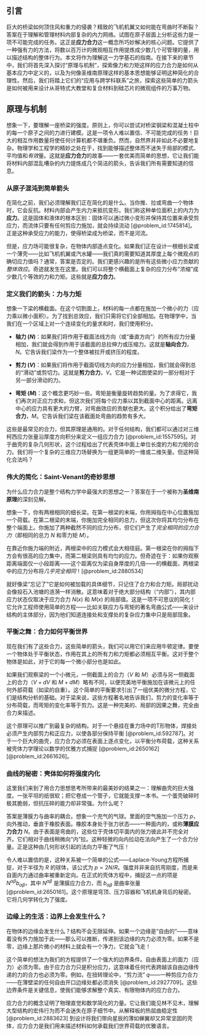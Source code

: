 ## 引言
巨大的桥梁如何顶住风和重力的侵袭？精致的飞机机翼又如何能在弯曲时不断裂？答案在于理解和管理材料内部复杂的内力网络。试图在原子层面上分析这些力是一项不可能完成的任务。这正是**应力合力**这一概念所巧妙解决的核心问题。它提供了一种强有力的方法，将数以百万计的微观相互作用提炼成少数几个可管理的量，用以描述结构的整体行为。本文将作为理解这一力学基石的指南。在接下来的章节中，我们将首先深入探讨“原理与机制”，探索像力和力矩这样的应力合力是如何从基本应力中定义的，以及为何像圣维南原理这样的基本思想能够证明这种简化的合理性。然后，我们将踏上它们的“应用与跨学科联系”之旅，探索这些简单的力箭头是如何被用来设计从哥特式大教堂和复合材料到硅芯片的微观组件的万事万物。

## 原理与机制

想象一下，要理解一座桥梁的强度。原则上，你可以尝试对桥梁钢梁和混凝土柱中的每一个原子之间的力进行建模。这是一项令人难以置信、不可能完成的任务！巨大的相互作用数量将使任何计算机都不堪重负。然而，自然界并非如此不必要地复杂。物理学和工程学的精妙之处在于，找到能够描述整体而不迷失于局部的模式、平均值和*有效*量。这就是**应力合力**的故事——一套优美而简单的思想，它让我们能将材料内部混乱嘈杂的内力提炼成几个简洁的箭头，告诉我们所有需要知道的信息。

### 从原子混沌到简单箭头

在简化之前，我们必须理解我们正在简化的是什么。当你推、拉或弯曲一个物体时，它会反抗。材料内部会产生内力来抵抗变形。我们称这种单位面积上的内力为**应力**。这是固体和液体的根本区别：固体可以通过微小变形并保持其位置来承受剪应力，而流体只要有任何剪应力施加，就会持续流动 [@problem_id:1745814]。正是这种承受应力的能力，使得桥梁成为桥梁，而不是河流。

但是，应力场可能很复杂，在物体内部逐点变化。如果我们正在设计一根细长梁或一个薄壳——比如飞机机翼或汽水罐——我们真的需要知道其厚度上每个微观点的确切应力值吗？通常，答案是否定的。我们更感兴趣的是所有这些微小应力贡献的*整体效应*。奇迹就发生在这里。我们可以将整个横截面上复杂的应力分布“浓缩”成少数几个等效的力和力矩。这些就是**应力合力**。

### 定义我们的箭头：力与力矩

想象一下梁的横截面。在这个切割面上，材料的每一点都在施加一个微小的力（应力乘以微小面积）。为了找到总效应，我们只需将它们全部相加。在物理学中，当我们在一个区域上对一个连续变化的量求和时，我们使用积分。

-   **轴力 ($N$)**：如果我们将作用于截面法线方向（或“垂直方向”）的所有应力分量相加，我们就会得到作用于该截面的总拉伸力或压缩力。这就是**轴向合力**，$N$。它告诉我们梁作为一个整体被拉开或挤压的程度。

-   **剪力 ($V$)**：如果我们将作用于截面切线方向的应力分量相加，我们就会得到总的“滑动”或剪切力。这就是**剪力合力**，$V$。它是一种试图使梁的一部分相对于另一部分滑动的力。

-   **弯矩 ($M$)**：这个概念更巧妙一些。弯矩是衡量旋转趋势的量。为了求得它，我们再次对正应力求和，但这次我们将每个应力乘以其到截面中心的距离。远离中心的应力具有更大的力臂，对弯曲效应的贡献也更大。这个积分给出了**弯矩合力**，$M$。它告诉我们梁在该截面处弯曲的趋势有多大。

这些是最常见的合力，但其原理是通用的。对于任何结构，我们都可以通过对三维柯西应力张量沿厚度方向积分来定义一组应力合力 [@problem_id:1557595]。对于曲壳的复杂几何形状，这个过程给出了代表壳体中面上单位长度的力和力矩的合力。我们将一个复杂的三维应力场替换为一组更简单的一维或二维矢量。但这种简化合法吗？

### 伟大的简化：Saint-Venant的奇妙思想

为什么应力合力是整个结构力学中最强大的思想之一？答案在于一个被称为**圣维南原理**的深刻见解。

想象一下，你有两根相同的细长梁。在第一根梁的末端，你用拇指在中心位置施加一个荷载。在第二根梁的末端，你施加完全相同的总力，但这次你将其均匀分布在整个端面上。你施加了两种截然不同的应力分布，但它们产生了*完全相同的应力合力*（即相同的总力 $N$ 和零力矩 $M$）。

在靠近你施力端的附近，两根梁中的应力模式会大相径庭。第一根梁在你的拇指下方会有很高的应力集中，而第二根梁则具有均匀的应力。但奇迹在于：如果你观察距离端面仅一小段距离——这个距离仅为梁自身厚度的几倍——的横截面，两根梁中的应力分布将*几乎完全相同*！[@problem_id:2880534]

就好像梁“忘记了”它是如何被加载的具体细节，只记住了合力和合力矩。局部扰动会像投石入池塘的涟漪一样消散。这意味着对于绝大部分结构（“内部”），其内部应力状态仅取决于应力合力 $N(x)$ 和 $M(x)$ 的局部值。这是一项不可思议的简化！它允许工程师使用简单的方程——比如关联应力与弯矩的著名弯曲公式——来设计结构的主体部分，因为他们知道连接处和支撑处的复杂应力集中只是局部现象。

### 平衡之舞：合力如何平衡世界

现在我们有了这些合力，这些简单的箭头，我们可以用它们来应用牛顿定律。要使一个物体处于平衡状态，作用在其上的所有力和力矩都必须相互平衡。这对于整个物体是如此，对于它的每一个微小部分也是如此。

如果我们观察梁的一个小微元，一侧截面上的合力（$V$ 和 $M$）必须与另一侧截面上的合力（$V+dV$ 和 $M+dM$）略有不同，以便完美地平衡施加在该微元上的任何外部荷载（如梁的自重）。这个简单的平衡要求引出了一组优美的微分方程，它们是结构分析的基础。对于梁来说，这些方程著名地告诉我们，剪力的变化率等于分布荷载，而弯矩的变化率等于剪力。这是一种完美的、局部的因果之舞，完全由合力来描述。

这个原理可以推广到最复杂的结构。对于一个悬挂在重力场中的T形物体，焊接处必须产生内部剪力和正应力，以使各部分保持平衡 [@problem_id:592787]。对于一个巨大的曲壳，应力合力必须在表面上逐点变化，以平衡分布荷载，这种关系被壳体力学理论以数学的优雅方式捕捉 [@problem_id:2650162] [@problem_id:2661626]。

### 曲线的秘密：壳体如何将强度内化

这里我们来到了用合力思想思考所带来的最美妙的结果之一：理解曲壳的巨大强度。一张平坦的纸很软；把它卷成一个管子，它就能支撑一本书。一个蛋壳破碎时极其脆弱，但抗压碎的能力却非常强。为什么呢？

答案是薄膜力与曲率的耦合。想象一个充气的气球。里面的空气施加一个压力 $p$，向外推动，垂直于橡胶表面。橡胶本身处于张力状态——一种面内的，或称**薄膜应力合力** $N$。由于表面是弯曲的，这些位于壳体切平面内的张力彼此并不完全对齐。它们相对于曲线稍微向“内”拉。这种轻微的向内拉动在法向产生了一个合力分量。正是这种由几何形状引起的法向力平衡了气压！

令人难以置信的是，这种关系被一个简单的公式——Laplace-Young方程所捕捉，对于半径为 $R$ 的球体，该公式为 $p = 2N/R$。强度并非来自抗弯刚度，而是来自面内力通过曲率被重新定向。在正式的壳体方程中，捕捉这一点的项是 $N^{\alpha\beta}b_{\alpha\beta}$，其中 $N^{\alpha\beta}$ 是薄膜应力合力，而 $b_{\alpha\beta}$ 是曲率张量 [@problem_id:2650161]。这个原理是穹顶、压力容器和飞机机身背后的秘密。它将几何学转化为了强度。

### 边缘上的生活：边界上会发生什么？

在物体的边缘会发生什么？结构不会无限延伸。如果一个边缘是“自由的”——意味着没有外力施加于此——那么可以推断，传递到该边缘的内力必须为零。如果不是零，边缘上那片微小的材料上就会有一个净力，它就会飞走！

这个简单的想法为我们的方程提供了一个强大的边界条件。自由表面上的面力（应力）必须为零。由于应力合力只是积分应力，这意味着任何代表跨越该自由边缘传递的力的合力也必须为零。例如，在扭转理论中，“剪力流” $q$——一种剪应力合力——在薄壁梁的任何自由开口边缘处都必须消失 [@problem_id:2927709]。这些边界条件是关键信息，使我们能够求解整个真实、有限物体内的应力合力。

应力合力的概念证明了物理直觉和数学简化的力量。它让我们能见林不见木，理解大型结构的宏伟行为而不会迷失在原子细节中。从解释板的热屈曲稳定性 [@problem_id:2883623] 到设计将我们带向星辰的薄如蝉翼却又异常坚固的壳体，应力合力是我们用来描述材料如何承载我们世界荷载的优雅语言。

